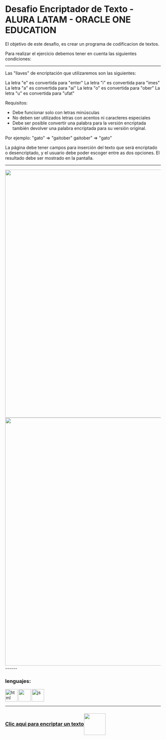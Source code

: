 # Desafio Encriptador de Texto - ALURA LATAM - ORACLE ONE EDUCATION

<P>El objetivo de este desafio, es crear un programa de codificacion de textos.
<P>Para realizar el ejercicio debemos tener en cuenta las siguientes condiciones:

------
Las "llaves" de encriptación que utilizaremos son las siguientes:

La letra "e" es convertida para "enter"
La letra "i" es convertida para "imes"
La letra "a" es convertida para "ai"
La letra "o" es convertida para "ober"
La letra "u" es convertida para "ufat"

Requisitos:
- Debe funcionar solo con letras minúsculas
- No deben ser utilizados letras con acentos ni caracteres especiales
- Debe ser posible convertir una palabra para la versión encriptada también devolver una palabra encriptada para su versión original.

Por ejemplo:
"gato" => "gaitober"
gaitober" => "gato"
  
<P>La página debe tener campos para
inserción del texto que será encriptado o desencriptado, y el usuario debe poder escoger entre as dos opciones.
El resultado debe ser mostrado en la pantalla.<P>
  
------
<img align='center' width="800px" src='https://i.postimg.cc/hGdf7Jqn/Captura-de-Pantalla-2022-05-05-a-la-s-3-32-08-p-m.png'/> 
  
<img align='center' width="800px" src='https://i.postimg.cc/zDbS3Tw3/encriptador-de-textos.png'/>
------

### lenguajes:
  
<img align='left' alt='html' width='40px' src='https://cdn-icons-png.flaticon.com/512/778/778533.png'/><img align='left' src="https://cdn-icons-png.flaticon.com/512/331/331395.png" width='40px'/><img src="https://cdn-icons.flaticon.com/png/512/3344/premium/3344325.png?token=exp=1651845514~hmac=0899ceeb94c98dbb9ea494da39a98efe" width='40px' alt="js"/>

------
### [Clic aqui para encriptar un texto<img align='center' width='70px' img src="https://cdn-icons-png.flaticon.com/512/4470/4470938.png">](https://cesarg-24.github.io/encriptador_de_texto/)
